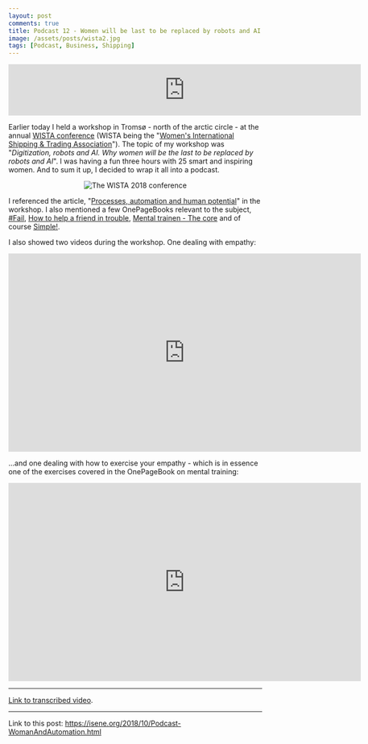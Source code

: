 ```yaml
---
layout: post
comments: true
title: Podcast 12 - Women will be last to be replaced by robots and AI
image: /assets/posts/wista2.jpg
tags: [Podcast, Business, Shipping]
---
```

<iframe src="https://anchor.fm/isene/embed/episodes/Eposide-12-2351---Women-will-be-last-to-be-replaced-by-robots-and-AI-e2g0m9" height="102px" width="700px" frameborder="0" scrolling="no"></iframe>

Earlier today I held a workshop in Tromsø - north of the arctic circle - at the annual [WISTA conference](http://wistainternational2018.com/) (WISTA being the "[Women's International Shipping & Trading Association](https://www.wista.net/)"). The topic of my workshop was "<i>Digitization, robots and AI. Why women will be the last to be replaced by robots and AI</i>". I was having a fun three hours with 25 smart and inspiring women. And to sum it up, I decided to wrap it all into a podcast. 

<center><img src="https://isene.org/assets/posts/wista.jpg" alt="The WISTA 2018 conference" /></center>

I referenced the article, "[Processes, automation and human potential](https://www.dropbox.com/s/ku3dl8rcoxfra2j/process.pdf?raw=1)" in the workshop. I also mentioned a few OnePageBooks relevant to the subject, [#Fail](https://isene.org/onepagebooks/#1pb-4-fail), [How to help a friend in trouble](https://isene.org/onepagebooks/#1pb-5-how-to-help-a-friend-in-trouble), [Mental trainen - The core](https://isene.org/onepagebooks/#1pb-2-mental-training---the-core) and of course [Simple!](https://isene.org/onepagebooks/#1pb-12-make-it-simple).

I also showed two videos during the workshop. One dealing with empathy:

<center><iframe width="700" height="394" src="https://www.youtube.com/embed/-4EDhdAHrOg" frameborder="0" allow="autoplay; encrypted-media" allowfullscreen></iframe></center>

...and one dealing with how to exercise your empathy - which is in essence one of the exercises covered in the OnePageBook on mental training:

<center><iframe width="700" height="394" src="https://www.youtube.com/embed/bQzADgKbRzo" frameborder="0" allow="autoplay; encrypted-media" allowfullscreen></iframe></center>

---
[Link to transcribed video](https://youtu.be/fxr4HpGVBmE).

---
Link to this post: <https://isene.org/2018/10/Podcast-WomanAndAutomation.html>
